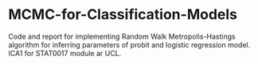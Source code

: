 # MCMC-for-Classification-Models
Code and report for implementing Random Walk Metropolis-Hastings algorithm for inferring parameters of probit and logistic regression model. 
ICA1 for STAT0017 module ar UCL.
